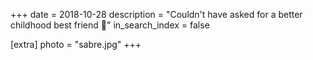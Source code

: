 +++
date = 2018-10-28
description = "Couldn't have asked for a better childhood best friend 💙"
in_search_index = false

[extra]
photo = "sabre.jpg"
+++
